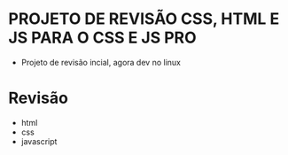 # PROJETO DE REVISÃO CSS, HTML E JS PARA O CSS E JS PRO 

- Projeto de revisão incial, agora dev no linux

# Revisão
- html
- css
- javascript

